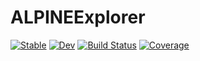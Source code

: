 # ALPINEExplorer

[![Stable](https://img.shields.io/badge/docs-stable-blue.svg)](https://nrminor.github.io/ALPINEExplorer.jl/stable/)
[![Dev](https://img.shields.io/badge/docs-dev-blue.svg)](https://nrminor.github.io/ALPINEExplorer.jl/dev/)
[![Build Status](https://github.com/nrminor/ALPINEExplorer.jl/actions/workflows/CI.yml/badge.svg?branch=main)](https://github.com/nrminor/ALPINEExplorer.jl/actions/workflows/CI.yml?query=branch%3Amain)
[![Coverage](https://codecov.io/gh/nrminor/ALPINEExplorer.jl/branch/main/graph/badge.svg)](https://codecov.io/gh/nrminor/ALPINEExplorer.jl)
